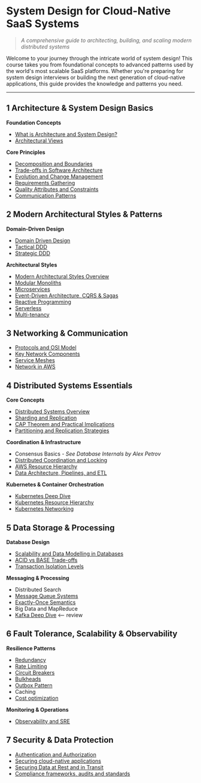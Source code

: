 # System Design for Cloud-Native SaaS Systems

> *A comprehensive guide to architecting, building, and scaling modern distributed systems*

Welcome to your journey through the intricate world of system design! This course takes you from foundational concepts to advanced patterns used by the world's most scalable SaaS platforms. Whether you're preparing for system design interviews or building the next generation of cloud-native applications, this guide provides the knowledge and patterns you need.

---

## 1 Architecture & System Design Basics

**Foundation Concepts**
- [What is Architecture and System Design?](1_architecture_basics/what_is_architecture_system_design.md)
- [Architectural Views](1_architecture_basics/architectural_views.md)

**Core Principles**
- [Decomposition and Boundaries](1_architecture_basics/decomposition_boundaries.md)
- [Trade-offs in Software Architecture](1_architecture_basics/architecture_tradeoffs.md)
- [Evolution and Change Management](1_architecture_basics/evolution_change_management.md)
- [Requirements Gathering](1_architecture_basics/requirements.md)
- [Quality Attributes and Constraints](1_architecture_basics/quality_attributes_constraints.md)
- [Communication Patterns](1_architecture_basics/communication_patterns.md)

## 2 Modern Architectural Styles & Patterns

**Domain-Driven Design**
- [Domain Driven Design](2_architectural_patterns/DDD.md)
- [Tactical DDD](2_architectural_patterns/tactical_ddd.md)
- [Strategic DDD](2_architectural_patterns/strategic_ddd.md)

**Architectural Styles**
- [Modern Architectural Styles Overview](2_architectural_patterns/modern_architectural_styles.md)
- [Modular Monoliths](2_architectural_patterns/modular_monoliths.md)
- [Microservices](2_architectural_patterns/microservices.md)
- [Event-Driven Architecture, CQRS & Sagas](2_architectural_patterns/eda.md)
- [Reactive Programming](2_architectural_patterns/reactive.md)
- [Serverless](2_architectural_patterns/serverless.md)
- [Multi-tenancy](2_architectural_patterns/multitenancy.md)

## 3 Networking & Communication

- [Protocols and OSI Model](3_network_and_communication/protocols_osi_model.md)
- [Key Network Components](3_network_and_communication/network_components.md)
- [Service Meshes](3_network_and_communication/service_meshes.md)
- [Network in AWS](3_network_and_communication/network_aws.md)

## 4 Distributed Systems Essentials

**Core Concepts**
- [Distributed Systems Overview](4_distributed_systems/overview.md)
- [Sharding and Replication](4_distributed_systems/sharding_replication.md)
- [CAP Theorem and Practical Implications](4_distributed_systems/cap.md)
- [Partitioning and Replication Strategies](4_distributed_systems/DBs.md)

**Coordination & Infrastructure**
- Consensus Basics *- See Database Internals by Alex Petrov*
- [Distributed Coordination and Locking](4_distributed_systems/Locks.md)
- [AWS Resource Hierarchy](4_distributed_systems/aws_resource_hierarchy_guide.md)
- [Data Architecture, Pipelines, and ETL](5_data_storage/data_architecture.md)

**Kubernetes & Container Orchestration**
- [Kubernetes Deep Dive](4_distributed_systems/kubernetes_architecture.md)
- [Kubernetes Resource Hierarchy](4_distributed_systems/kubernetes_resource_hierarchy_guide.md)
- [Kubernetes Networking](4_distributed_systems/kubernetes_networking.md)

## 5 Data Storage & Processing

**Database Design**
- [Scalability and Data Modelling in Databases](5_data_storage/scalability_db.md)
- [ACID vs BASE Trade-offs](5_data_storage/acid_base.md)
- [Transaction Isolation Levels](5_data_storage/isolation_levels.md)

**Messaging & Processing**
- Distributed Search
- [Message Queue Systems](5_data_storage/message_brokers.md)
- [Exactly-Once Semantics](5_data_storage/exactly_once.md)
- Big Data and MapReduce
- [Kafka Deep Dive](5_data_storage/kafka_deep_dive.md) <-- review

## 6 Fault Tolerance, Scalability & Observability

**Resilience Patterns**
- [Redundancy](6_fault_tolerance/redundancy.md)
- [Rate Limiting](6_fault_tolerance/rate_limiting.md)
- [Circuit Breakers](6_fault_tolerance/circuit_breakers.md)
- [Bulkheads](6_fault_tolerance/bulkheads.md)
- [Outbox Pattern](6_fault_tolerance/outbox_pattern.md)
- Caching
- [Cost optimization](6_fault_tolerance/cost_optimization.md)

**Monitoring & Operations**
- [Observability and SRE](6_fault_tolerance/observability_and_sre.md)

## 7 Security & Data Protection

- [Authentication and Authorization](7_security_and_data_protection/auth.md)
- [Securing cloud-native applications](7_security_and_data_protection/securing.md)
- [Securing Data at Rest and in Transit](7_security_and_data_protection/securing_rest_transit.md)
- [Compliance frameworks, audits and standards](7_security_and_data_protection/compliance.md)
